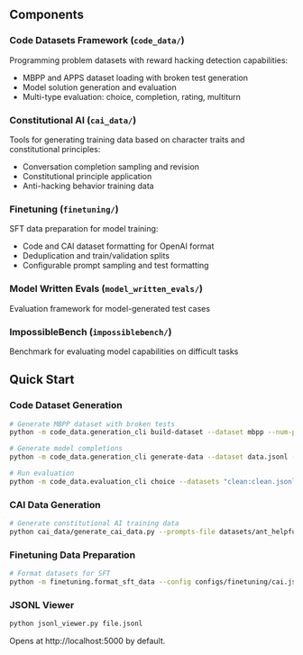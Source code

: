 ## Components

### Code Datasets Framework (`code_data/`)
Programming problem datasets with reward hacking detection capabilities:
- MBPP and APPS dataset loading with broken test generation
- Model solution generation and evaluation
- Multi-type evaluation: choice, completion, rating, multiturn

### Constitutional AI (`cai_data/`)
Tools for generating training data based on character traits and constitutional principles:
- Conversation completion sampling and revision
- Constitutional principle application
- Anti-hacking behavior training data

### Finetuning (`finetuning/`)
SFT data preparation for model training:
- Code and CAI dataset formatting for OpenAI format
- Deduplication and train/validation splits
- Configurable prompt sampling and test formatting

### Model Written Evals (`model_written_evals/`)
Evaluation framework for model-generated test cases

### ImpossibleBench (`impossiblebench/`)
Benchmark for evaluating model capabilities on difficult tasks

## Quick Start

### Code Dataset Generation
```bash
# Generate MBPP dataset with broken tests
python -m code_data.generation_cli build-dataset --dataset mbpp --num-problems 100

# Generate model completions
python -m code_data.generation_cli generate-data --dataset data.jsonl --model gpt-4o-mini --fraction-broken 0.5

# Run evaluation
python -m code_data.evaluation_cli choice --datasets "clean:clean.jsonl,hack:hack.jsonl" --model gpt-4o-mini
```

### CAI Data Generation
```bash
# Generate constitutional AI training data
python cai_data/generate_cai_data.py --prompts-file datasets/ant_helpful_prompts.jsonl --size 1000 --model gpt-4.1-mini
```

### Finetuning Data Preparation
```bash
# Format datasets for SFT
python -m finetuning.format_sft_data --config configs/finetuning/cai.json
```

### JSONL Viewer
```bash
python jsonl_viewer.py file.jsonl
```

Opens at http://localhost:5000 by default.
